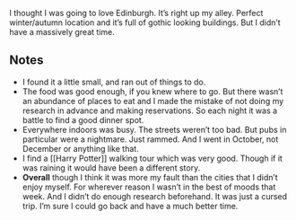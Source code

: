 I thought I was going to love Edinburgh. It’s right up my alley. Perfect winter/autumn location and it’s full of gothic looking buildings. But I didn’t have a massively great time.

## Notes
- I found it a little small, and ran out of things to do.
- The food was good enough, if you knew where to go. But there wasn’t an abundance of places to eat and I made the mistake of not doing my research in advance and making reservations. So each night it was a battle to find a good dinner spot.
- Everywhere indoors was busy. The streets weren’t too bad. But pubs in particular were a nightmare. Just rammed. And I went in October, not December or anything like that.
- I find a [[Harry Potter]] walking tour which was very good. Though if it was raining it would have been a different story.
- **Overall** though I think it was more my fault than the cities that I didn’t enjoy myself. For wherever reason I wasn’t in the best of moods that week. And I didn’t do enough research beforehand. It was just a cursed trip. I’m sure I could go back and have a much better time.
